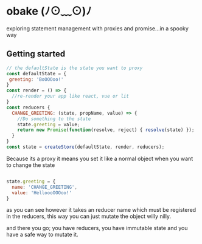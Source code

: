 # obake (ﾉ⊙﹏⊙)ﾉ
exploring statement management with proxies and promise...in a spooky way

## Getting started

```js
// the defaultState is the state you want to proxy
const defaultState = {
 greeting: 'BoOOOoo!'
}
const render = () => {
  //re-render your app like react, vue or lit
}
const reducers {
  CHANGE_GREETING: (state, propName, value) => {
    //Do something to the state
    state.greeting = value;
    return new Promise(function(resolve, reject) { resolve(state) });
  }
}
const state = createStore(defaultState, render, reducers);

```
Because its a proxy it means you set it like a normal object when you want to change the state

```js

state.greeting = {
  name: 'CHANGE_GREETING',
  value: 'HelloooOOOoo!'
}

```
as you can see however it takes an reducer name which must be registered in the reducers,
this way you can just mutate the object willy nilly.

and there you go;
you have reducers, you have immutable state and you have a safe way to mutate it.
